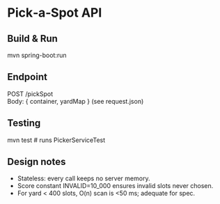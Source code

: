 # Pick‑a‑Spot API	
## Build & Run	
mvn spring-boot:run	
## Endpoint	
POST /pickSpot	
Body: { container, yardMap }  (see request.json)	
## Testing	
mvn test   # runs PickerServiceTest	
## Design notes	
- Stateless: every call keeps no server memory.	
- Score constant INVALID=10_000 ensures invalid slots never chosen.	
- For yard < 400 slots, O(n) scan is <50 ms; adequate for spec.	
